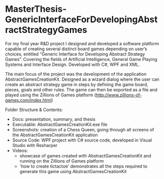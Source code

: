 # MasterThesis-GenericInterfaceForDevelopingAbstractStrategyGames

For my final year R&D project I designed and developed a software platform capable of creating several distinct board games depending on user’s choices, entitled “Generic Interface for Developing Abstract Strategy Games”. Covering the fields of Artificial Intelligence, General Game Playing Systems and Interface Design. Developed with C#, WPF and XML.

The main focus of the project was the development of the application AbstractGamesCreationKit. Designed as a wizard dialog where the user can create an abstract strategy game in steps by defining the game board, pieces, goals and other rules. The game can then be exported as a file and played using the Zillions of Games platform (http://www.zillions-of-games.com/index.html)

Folder Structure & Contents:
- Docs: presentation, summary, and thesis
- Executable: AbstractGamesCreationKit.exe file
- Screenshots: creation of a Chess Queen, going through all screens of the AbstractGamesCreationKit application
- Source Code: WPF project with C# source code, developed in Visual Studio with Resharper
- Videos: 
	- showcase of games created with AbstractGamesCreationKit and running on the Zillions of Games platform
	- 'how to create tictactoe' demonstrates all the steps required to generate this game using AbstractGamesCreationKit

